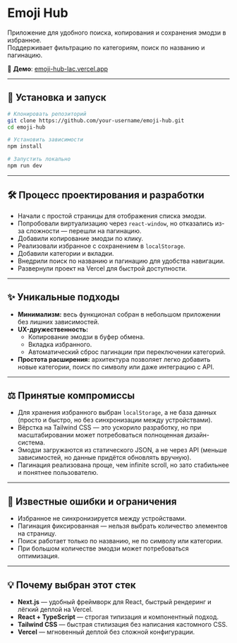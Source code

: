 # Emoji Hub

Приложение для удобного поиска, копирования и сохранения эмодзи в избранное.  
Поддерживает фильтрацию по категориям, поиск по названию и пагинацию.

🔗 **Демо**: [emoji-hub-lac.vercel.app](https://emoji-hub-lac.vercel.app/)

---

## 🚀 Установка и запуск

```bash
# Клонировать репозиторий
git clone https://github.com/your-username/emoji-hub.git
cd emoji-hub

# Установить зависимости
npm install

# Запустить локально
npm run dev
```

---

## 🛠️ Процесс проектирования и разработки

- Начали с простой страницы для отображения списка эмодзи.
- Попробовали виртуализацию через `react-window`, но отказались из-за сложности — перешли на пагинацию.
- Добавили копирование эмодзи по клику.
- Реализовали избранное с сохранением в `localStorage`.
- Добавили категории и вкладки.
- Внедрили поиск по названию и пагинацию для удобства навигации.
- Развернули проект на Vercel для быстрой доступности.

---

## ✨ Уникальные подходы

- **Минимализм:** весь функционал собран в небольшом приложении без лишних зависимостей.
- **UX-дружественность:**
  - Копирование эмодзи в буфер обмена.
  - Вкладка избранного.
  - Автоматический сброс пагинации при переключении категорий.
- **Простота расширения:** архитектура позволяет легко добавить новые категории, поиск по символу или даже интеграцию с API.

---

## ⚖️ Принятые компромиссы

- Для хранения избранного выбран `localStorage`, а не база данных (просто и быстро, но без синхронизации между устройствами).
- Вёрстка на Tailwind CSS — это ускорило разработку, но при масштабировании может потребоваться полноценная дизайн-система.
- Эмодзи загружаются из статического JSON, а не через API (меньше зависимостей, но данные придётся обновлять вручную).
- Пагинация реализована проще, чем infinite scroll, но зато стабильнее и понятнее пользователю.

---

## 🐛 Известные ошибки и ограничения

- Избранное не синхронизируется между устройствами.
- Пагинация фиксированная — нельзя выбрать количество элементов на страницу.
- Поиск работает только по названию, не по символу или категории.
- При большом количестве эмодзи может потребоваться оптимизация.

---

## 💡 Почему выбран этот стек

- **Next.js** — удобный фреймворк для React, быстрый рендеринг и лёгкий деплой на Vercel.
- **React + TypeScript** — строгая типизация и компонентный подход.
- **Tailwind CSS** — быстрая стилизация без написания кастомного CSS.
- **Vercel** — мгновенный деплой без сложной конфигурации.